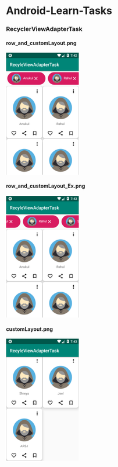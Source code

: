 # Android-Learn-Tasks
<h3>RecyclerViewAdapterTask</h3>

<h4>row_and_customLayout.png</h4>
<img src="screenshot/row_and_customLayout.png" width=200 ,height=200 />

<h4>row_and_customLayout_Ex.png</h4>
<img src="screenshot/row_and_customLayout_Ex.png" width=200 ,height=200 />

<h4>customLayout.png</h4>
<img src="screenshot/customLayout.png" width=200 ,height=200 />
